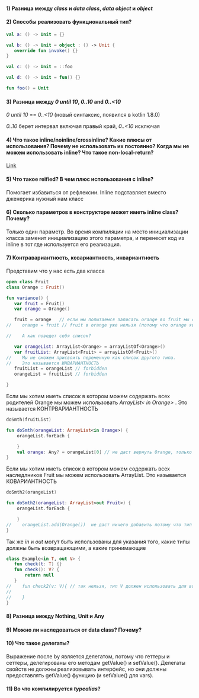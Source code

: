 #### 1) Разница между *class* и *data class*,  *data object* и *object*

#### 2) Способы реализовать функциональный тип?

 ```Kotlin
val a: () -> Unit = {}

val b: () -> Unit = object : () -> Unit {
    override fun invoke() {}
}

val c: () -> Unit = ::foo

val d: () -> Unit = fun() {}

fun foo() = Unit
 ```

#### 3) Разница между *0 until 10*, *0..10* and *0..<10*

*0 until 10* == *0..<10* (новый синтаксис, появился в kotlin 1.8.0)

*0..10* берет интервал включая правый край, *0..<10* исключая

#### 4) Что такое inline/noinline/crossinline? Какие плюсы от использования? Почему не использовать их постоянно? Когда мы не можем использовать inline? Что такое non-local-return?

[Link](youtube.com/watch?v=shTrR_O6TaA)

#### 5) Что такое reified? В чем плюс использования с inline?

Помогает избавиться от рефлексии. Inline подставляет вместо дженерика нужный нам класс

#### 6) Сколько параметров в конструкторе может иметь inline class? Почему?

Только один параметр. Во время компиляции на место инициализации класса заменит инициализацию этого параметра, и
перенесет код из inline в тот где используется его реализация.

#### 7) Контравариантность, ковариантность, инвариантность

Представим что у нас есть два класса

 ```Kotlin
open class Fruit
class Orange : Fruit()

fun variance() {
    var fruit = Fruit()
    var orange = Orange()

    fruit = orange   // если мы попытаемся записать orange во fruit мы сможем это сделать
//    orange = fruit // fruit в orange уже нельзя (потому что orange является fruit, а fruit не является orange) 

//    А как поведет себя список? 

    var orangeList: ArrayList<Orange> = arrayListOf<Orange>()
    var fruitList: ArrayList<Fruit> = arrayListOf<Fruit>()
//    Мы не сможем присвоить переменную как список другого типа.
//    Это называется ИНВАРИАНТНОСТЬ
    fruitList = orangeList // forbidden
    orangeList = fruitList // forbidden

}
```

Если мы хотим иметь список в котором можем содержать всех родителей Orange мы можем использовать *ArrayList< in Orange>*
. Это называется КОНТРВАРИАНТНОСТЬ

```Kotlin
doSmth(fruitList)

fun doSmth(orangeList: ArrayList<in Orange>) {
    orangeList.forEach {

    }
    val orange: Any? = orangeList[0] // не даст вернуть Orange, только Any
}
```

Если мы хотим иметь список в котором можем содержать всех наследлников Fruit мы можем использовать ArrayList<out Fruit>.
Это называется КОВАРИАНТНОСТЬ

```Kotlin
doSmth2(orangeList)

fun doSmth2(orangeList: ArrayList<out Fruit>) {
    orangeList.forEach { 

    }
//    orangeList.add(Orange())  не даст ничего добавить потому что тип использующий out == Nothing
}

```

Так же *in* и *out* могут быть использованы для указания того, какие типы должны быть возвращающими, а какие принимающие

 ```Kotlin
class Example<in T, out V> {
    fun check(t: T) {}
    fun check(): V? {
        return null
    }
//    fun check2(v: V){ // так нельзя, тип V должен использовать для возврата значения
//
//    }
}
 ```

#### 8) Разница между Nothing, Unit и Any

#### 9) Можно ли наследоваться от data class? Почему?

#### 10) Что такое делегаты? 

Выражение после by является делегатом, потому что геттеры и сеттеры, делегированы его методам getValue() и setValue(). 
Делегаты свойств не должны реализовывать интерфейс, но они должны предоставлять getValue() функцию (и setValue() для vars).

#### 11) Во что компилируется _typealias_?

